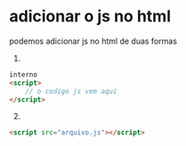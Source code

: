 # adicionar o js no html

podemos adicionar js no html de duas formas

1. 
```HTML
interno
<script>
    // o codigo js vem aqui
</script>
```

2. 
```HTML
<script src="arquivo.js"></script>
```


